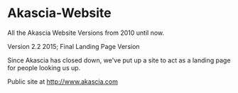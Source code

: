 # Akascia-Website
All the Akascia Website Versions from 2010 until now.

Version 2.2 2015; Final Landing Page Version

Since Akascia has closed down, we've put up a site to act as a landing page for people looking us up.

Public site at http://www.akascia.com
